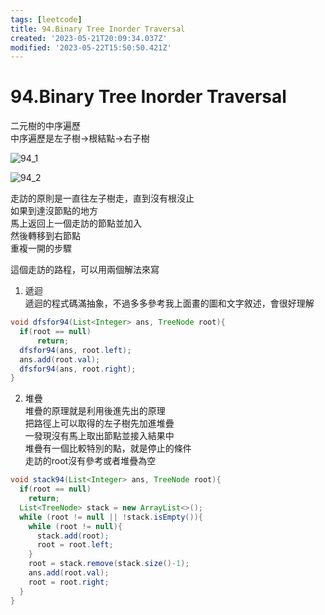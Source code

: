 ```yaml
---
tags: [leetcode]
title: 94.Binary Tree Inorder Traversal
created: '2023-05-21T20:09:34.037Z'
modified: '2023-05-22T15:50:50.421Z'
---
```


# 94.Binary Tree Inorder Traversal

二元樹的中序遍歷  
中序遍歷是左子樹->根結點->右子樹  

![94_1](https://images2.imgbox.com/aa/89/N7gfBT4k_o.jpg?download=true)

![94_2](https://images2.imgbox.com/6d/c0/UEU4kcnJ_o.jpg?download=true)


走訪的原則是一直往左子樹走，直到沒有根沒止  
如果到達沒節點的地方  
馬上返回上一個走訪的節點並加入  
然後轉移到右節點  
重複一開的步驟

這個走訪的路程，可以用兩個解法來寫

1. 遞迴  
  遞迴的程式碼滿抽象，不過多多參考我上面畫的圖和文字敘述，會很好理解
```java
void dfsfor94(List<Integer> ans, TreeNode root){
  if(root == null)
      return;
  dfsfor94(ans, root.left);
  ans.add(root.val);
  dfsfor94(ans, root.right);
}
```
2. 堆疊  
  堆疊的原理就是利用後進先出的原理  
  把路徑上可以取得的左子樹先加進堆疊  
  一發現沒有馬上取出節點並接入結果中  
  堆疊有一個比較特別的點，就是停止的條件  
  走訪的root沒有參考或者堆疊為空  
```java
void stack94(List<Integer> ans, TreeNode root){
  if(root == null)
    return;
  List<TreeNode> stack = new ArrayList<>();
  while (root != null || !stack.isEmpty()){
    while (root != null){
      stack.add(root);
      root = root.left;
    }
    root = stack.remove(stack.size()-1);
    ans.add(root.val);
    root = root.right;
  }
}
```
